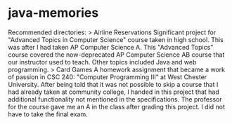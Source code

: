 # java-memories
Recommended directories:
    > Airline Reservations
        Significant project for "Advanced Topics in Computer Science" course taken in high school. This was after I had taken AP
        Computer Science A. This "Advanced Topics" course covered the now-deprecated AP Computer Science AB course that
        our instructor used to teach. Other topics included Java and web programming.
    > Card Games
    A homework assignment that became a work of passion in CSC 240: "Computer Programming III" at West Chester University. 
        After being told that it was not possible to skip a course that I had already taken at community college, I handed 
        in this project that had additional functionality not mentioned in the specifications. The professor for the course gave
        me an A in the class after grading this project. I did not have to take the final exam. 
        